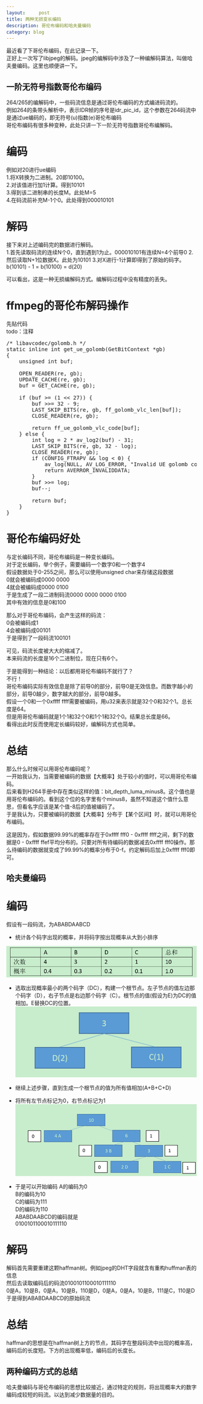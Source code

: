 ```yaml
---
layout:     post
title: 两种无损变长编码
description: 哥伦布编码和哈夫曼编码
category: blog
---
```


最近看了下哥伦布编码，在此记录一下。  
正好上一次写了libjpeg的解码。jpeg的编解码中涉及了一种编解码算法，叫做哈夫曼编码。这里也顺便讲一下。  



## 一阶无符号指数哥伦布编码 ##
264/265的编解码中，一些码流信息是通过哥伦布编码的方式编进码流的。  
例如264的条带头解析中，表示IDR帧的序号是idr_pic_id，这个参数在264码流中是通过ue编码的，即无符号(u)指数(e)哥伦布编码  
哥伦布编码有很多种变种，此处只讲一下一阶无符号指数哥伦布编解码。  

# 编码 #
例如对20进行ue编码  
1.将X转换为二进制。20即10100。  
2.对该值进行加1计算。得到10101  
3.得到该二进制串的长度M。此处M=5  
4.在码流前补充M-1个0。此处得到000010101  

# 解码 #
接下来对上述编码完的数据进行解码。  
1.首先读取码流的连续N个0，直到遇到1为止。000010101有连续N=4个前导0
2.然后读取N+1位数据X。此处为10101
3.对X进行-1计算即得到了原始的码字。b(10101) - 1 = b(10100) = d(20)

可以看出，这是一种无损编解码方式。编解码过程中没有精度的丢失。  

# ffmpeg的哥伦布解码操作 #
先贴代码  
todo：注释  
<pre>
/* libavcodec/golomb.h */
static inline int get_ue_golomb(GetBitContext *gb)
{
    unsigned int buf;

    OPEN_READER(re, gb);
    UPDATE_CACHE(re, gb);
    buf = GET_CACHE(re, gb);

    if (buf >= (1 << 27)) {
        buf >>= 32 - 9;
        LAST_SKIP_BITS(re, gb, ff_golomb_vlc_len[buf]);
        CLOSE_READER(re, gb);

        return ff_ue_golomb_vlc_code[buf];
    } else {
        int log = 2 * av_log2(buf) - 31;
        LAST_SKIP_BITS(re, gb, 32 - log);
        CLOSE_READER(re, gb);
        if (CONFIG_FTRAPV && log < 0) {
            av_log(NULL, AV_LOG_ERROR, "Invalid UE golomb code\n");
            return AVERROR_INVALIDDATA;
        }
        buf >>= log;
        buf--;

        return buf;
    }
}
</pre>

# 哥伦布编码好处 #
与定长编码不同，哥伦布编码是一种变长编码。  
对于定长编码，举个例子，需要编码一个数字0和一个数字4  
假设数据处于0-255之间，那么可以使用unsigned char来存储这段数据  
0就会被编码成0000 0000  
4就会被编码成0000 0100  
于是生成了一段二进制码流0000 0000 0000 0100  
其中有效的信息是0和100  

那么对于哥伦布编码，会产生这样的码流：  
0会被编码成1  
4会被编码成00101  
于是得到了一段码流100101  

可见，码流长度被大大的缩减了。  
本来码流的长度是16个二进制位，现在只有6个。  

于是能得到一种结论：以后都用哥伦布编码不就行了？  
不行！  
哥伦布编码实际有效信息是除了前导0的部分，前导0是无效信息。而数字越小的部分，前导0越少，数字越大的部分，前导0越多。  
假设一个0和一个0xffff ffff需要被编码，用u32来表示就是32个0和32个1。总长度是64。  
但是用哥伦布编码就是1个1和32个0和1个1和32个0。结果总长度是66。  
看得出此时反而使用定长编码较好，编解码方式也简单。  

# 总结 #
那么什么时候可以用哥伦布编码呢？  
一开始我认为，当需要被编码的数据【大概率】处于较小的值时，可以用哥伦布编码。  
后来看到H264手册中存在类似这样的值：bit_depth_luma_minus8。这个值也是用哥伦布编码的。看到这个位的名字里有个minus8，虽然不知道这个值什么意思，但看名字应该是某个值-8后的值被编码了。  
于是我认为，只要被编码的数据【大概率】分布于【某个区间】时，就可以用哥伦布编码。  

这是因为，假如数据99.99%的概率存在于0xffff fff0 - 0xffff ffff之间，剩下的数据是0 - 0xffff ffef平均分布的。只要对所有待编码的数据减去0xffff fff0操作。那么待编码的数据就变成了99.99%的概率分布于0-f。约定解码后加上0xffff fff0即可。  




## 哈夫曼编码 ##

# 编码 #
假设有一段码流，为ABABDAABCD  

+ 统计各个码字出现的概率，并将码字按出现概率从大到小排序  

![avatar](/images/huffman/huffman3.jpg)

+ 选取出现概率最小的两个码字（DC），构建一个根节点。左子节点的值左边那个码字（D），右子节点是右边那个码字（C）。根节点的值(假设为E)为DC的值相加。E替换DC的位置。
![avatar](/images/huffman/huffman1.jpg)

+ 继续上述步骤，直到生成一个根节点的值为所有值相加(A+B+C+D)

+ 将所有左节点标记为0，右节点标记为1
![avatar](/images/huffman/huffman2.jpg)

+ 于是可以开始编码
A的编码为0  
B的编码为10  
C的编码为111  
D的编码为110  
ABABDAABCD的编码就是  
0100101100010111110  



# 解码 #
解码首先需要重建这颗haffman树。例如jpeg的DHT字段就含有重构huffman表的信息  
然后去读取编码后的码流0100101100010111110  
0是A，10是B，0是A，10是B，110是D，0是A，0是A，10是B，111是C，110是D  
于是得到ABABDAABCD的原始码流  

# 总结 #
haffman的思想是在haffman树上方的节点，其码字在整段码流中出现的概率高，编码后的长度短。下方的出现概率低，编码后的长度长。  







## 两种编码方式的总结 ##
哈夫曼编码与哥伦布编码的思想比较接近，通过特定的规则，将出现概率大的数字编码成较短的码流。以达到减少数据量的目的。  






